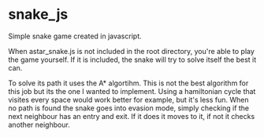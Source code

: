 # snake_js
Simple snake game created in javascript.

When astar_snake.js is not included in the root directory, you're able to play the game yourself.
If it is included, the snake will try to solve itself the best it can.

To solve its path it uses the A* algortihm. This is not the best algorithm for this job but its the one I wanted to implement. Using a hamiltonian cycle that visites every space would work better for example, but it's less fun.
When no path is found the snake goes into evasion mode, simply checking if the next neighbour has an entry and exit. If it does it moves to it, if not it checks another neighbour.
